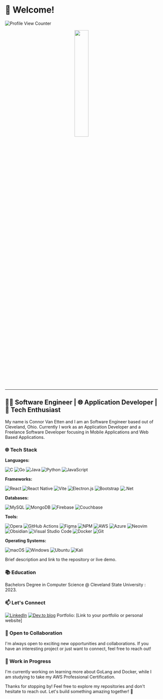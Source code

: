 # 👋 Welcome!

![Profile View Counter](https://komarev.com/ghpvc/?username=crvanetten15)

<p align="center">
  <img src="https://media.giphy.com/media/bGgsc5mWoryfgKBx1u/giphy.gif" width="30%" height="30%"/>
</p>

---

## 👩‍💻 Software Engineer | 🌐 Application Developer | 🚀 Tech Enthusiast

My name is Connor Van Etten and I am an Software Engineer based out of Cleveland, Ohio. Currently I work as an Application Developer and a Freelance Software Developer focusing in Mobile Applications and Web Based Applications.

<!-- ### 🚀 What I Do

**Full-Stack Development:** Proficient in both front-end and back-end technologies, I specialize in crafting end-to-end solutions that deliver seamless user experiences.

**Problem Solver:** I thrive on challenges and take pride in solving complex problems with elegant and efficient solutions.

**Tech Enthusiast:** Always eager to explore emerging technologies and stay up-to-date with the latest trends in the tech industry.

### 💼 Experience

**Cloud Engineer Intern** @ [Trek10](https://www.trek10.com/): Brief description of your responsibilities and achievements in your previous role.

**Research Assistant** @ [Cleveland State](https://www.trek10.com/): Overview of your current role and key projects.

**Software Engineer** @ [Factivity](https://www.factivity.com/): Overview of your current role and key projects. -->

### 🌐 Tech Stack

**Languages:**

![C](https://img.shields.io/badge/c-%2300599C.svg?style=for-the-badge&logo=c&logoColor=white) ![Go](https://img.shields.io/badge/go-%2300ADD8.svg?style=for-the-badge&logo=go&logoColor=white) ![Java](https://img.shields.io/badge/java-%23ED8B00.svg?style=for-the-badge&logo=openjdk&logoColor=white) ![Python](https://img.shields.io/badge/python-3670A0?style=for-the-badge&logo=python&logoColor=ffdd54) ![JavaScript](https://img.shields.io/badge/javascript-%23323330.svg?style=for-the-badge&logo=javascript&logoColor=%23F7DF1E)

**Frameworks:**

![React](https://img.shields.io/badge/react-%2320232a.svg?style=for-the-badge&logo=react&logoColor=%2361DAFB) ![React Native](https://img.shields.io/badge/react_native-%2320232a.svg?style=for-the-badge&logo=react&logoColor=%2361DAFB) ![Vite](https://img.shields.io/badge/vite-%23646CFF.svg?style=for-the-badge&logo=vite&logoColor=white) ![Electron.js](https://img.shields.io/badge/Electron-191970?style=for-the-badge&logo=Electron&logoColor=white) ![Bootstrap](https://img.shields.io/badge/bootstrap-%238511FA.svg?style=for-the-badge&logo=bootstrap&logoColor=white) ![.Net](https://img.shields.io/badge/.NET-5C2D91?style=for-the-badge&logo=.net&logoColor=white)

**Databases:**

![MySQL](https://img.shields.io/badge/mysql-%2300f.svg?style=for-the-badge&logo=mysql&logoColor=white) ![MongoDB](https://img.shields.io/badge/MongoDB-%234ea94b.svg?style=for-the-badge&logo=mongodb&logoColor=white) ![Firebase](https://img.shields.io/badge/Firebase-039BE5?style=for-the-badge&logo=Firebase&logoColor=white) ![Couchbase](https://img.shields.io/badge/Couchbase-EA2328?style=for-the-badge&logo=couchbase&logoColor=white)

**Tools:**

![Opera](https://img.shields.io/badge/Opera-FF1B2D?style=for-the-badge&logo=Opera&logoColor=white) ![GitHub Actions](https://img.shields.io/badge/github%20actions-%232671E5.svg?style=for-the-badge&logo=githubactions&logoColor=white) ![Figma](https://img.shields.io/badge/figma-%23F24E1E.svg?style=for-the-badge&logo=figma&logoColor=white) ![NPM](https://img.shields.io/badge/NPM-%23CB3837.svg?style=for-the-badge&logo=npm&logoColor=white) ![AWS](https://img.shields.io/badge/AWS-%23FF9900.svg?style=for-the-badge&logo=amazon-aws&logoColor=white) ![Azure](https://img.shields.io/badge/azure-%230072C6.svg?style=for-the-badge&logo=microsoftazure&logoColor=white) ![Neovim](https://img.shields.io/badge/NeoVim-%2357A143.svg?&style=for-the-badge&logo=neovim&logoColor=white) ![Obsidian](https://img.shields.io/badge/Obsidian-%23483699.svg?style=for-the-badge&logo=obsidian&logoColor=white) ![Visual Studio Code](https://img.shields.io/badge/Visual%20Studio%20Code-0078d7.svg?style=for-the-badge&logo=visual-studio-code&logoColor=white) ![Docker](https://img.shields.io/badge/docker-%230db7ed.svg?style=for-the-badge&logo=docker&logoColor=white) ![Git](https://img.shields.io/badge/git-%23F05033.svg?style=for-the-badge&logo=git&logoColor=white)

**Operating Systems:**

![macOS](https://img.shields.io/badge/mac%20os-000000?style=for-the-badge&logo=macos&logoColor=F0F0F0) ![Windows](https://img.shields.io/badge/Windows-0078D6?style=for-the-badge&logo=windows&logoColor=white) ![Ubuntu](https://img.shields.io/badge/Ubuntu-E95420?style=for-the-badge&logo=ubuntu&logoColor=white) ![Kali](https://img.shields.io/badge/Kali-268BEE?style=for-the-badge&logo=kalilinux&logoColor=white)

<!-- ### 🛠️ Projects

Here are some highlights of projects I've worked on:

[Project Name]

Brief description and link to the repository or live demo.
[Project Name] -->

Brief description and link to the repository or live demo.

### 📚 Education

Bachelors Degree in Computer Science @ Cleveland State University : 2023.

### 📫 Let's Connect

[![LinkedIn](https://img.shields.io/badge/linkedin-%230077B5.svg?style=for-the-badge&logo=linkedin&logoColor=white)](https://www.linkedin.com/in/crvanetten/)
[![Dev.to blog](https://img.shields.io/badge/dev.to-0A0A0A?style=for-the-badge&logo=dev.to&logoColor=white)](https://dev.to/crvanetten15)
Portfolio: [Link to your portfolio or personal website]

### 🤝 Open to Collaboration

I'm always open to exciting new opportunities and collaborations. If you have an interesting project or just want to connect, feel free to reach out!

### 🚧 Work in Progress

I'm currently working on learning more about GoLang and Docker, while I am studying to take my AWS Professional Certification.

Thanks for stopping by! Feel free to explore my repositories and don't hesitate to reach out. Let's build something amazing together! 🚀

<!--
https://shields.io/badges/static-badge -->
